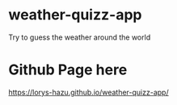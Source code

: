 # weather-quizz-app
Try to guess the weather around the world
# Github Page here
https://lorys-hazu.github.io/weather-quizz-app/
